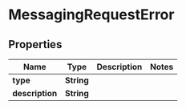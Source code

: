 

# MessagingRequestError


## Properties

| Name | Type | Description | Notes |
|------------ | ------------- | ------------- | -------------|
|**type** | **String** |  |  |
|**description** | **String** |  |  |



